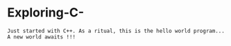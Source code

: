 # Exploring-C-
    Just started with C++. As a ritual, this is the hello world program...
    A new world awaits !!!
